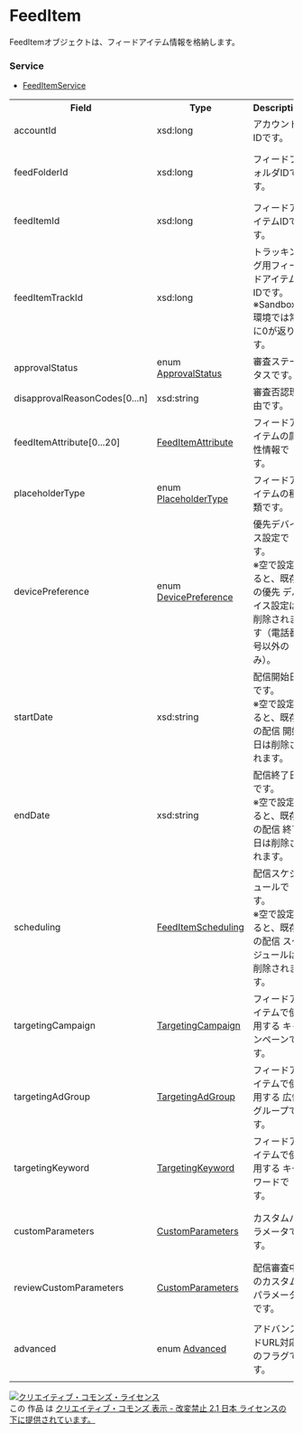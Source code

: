 # FeedItem
FeedItemオブジェクトは、フィードアイテム情報を格納します。

### Service
+ [FeedItemService](../services/FeedItemService.md)

<table>
 <tr>
  <th>Field</th>
  <th>Type</th>
  <th>Description</th>
  <th>response</th>
  <th>get</th>
  <th>add</th>
  <th>set</th>
  <th>remove</th>
 </tr>
 <tr>
  <td>accountId</td>
  <td>xsd:long</td>
  <td>アカウントIDです。</td>
  <td>yes</td>
  <td>-</td>
  <td>-</td>
  <td>-</td>
  <td>-</td>
 </tr>
 <tr>
  <td>feedFolderId</td>
  <td>xsd:long</td>
  <td>フィードフォルダIDです。</td>
  <td>yes</td>
  <td>-</td>
  <td>-<br>※データ自動 挿入の場合、Requirement</td>
  <td>-</td>
  <td>-</td>
 </tr>
 <tr>
  <td>feedItemId</td>
  <td>xsd:long</td>
  <td>フィードアイテムIDです。</td>
  <td>yes</td>
  <td>-</td>
  <td>-</td>
  <td>Requirement</td>
  <td>Requirement</td>
 </tr>
 <tr>
  <td>feedItemTrackId</td>
  <td>xsd:long</td>
  <td>トラッキング用フィードアイテムIDです。<br>※Sandbox環境では常に0が返ります。</td>
  <td>yes</td>
  <td>-</td>
  <td>-</td>
  <td>-</td>
  <td>-</td>
 </tr>
 <tr>
  <td>approvalStatus</td>
  <td>enum <a href="./ApprovalStatus.md">ApprovalStatus</a></td>
  <td>審査ステータスです。</td>
  <td>yes</td>
  <td>-</td>
  <td>-</td>
  <td>-</td>
  <td>-</td>
 </tr>
 <tr>
  <td>disapprovalReasonCodes[0...n]</td>
  <td>xsd:string</td>
  <td>審査否認理由です。</td>
  <td>yes</td>
  <td>-</td>
  <td>-</td>
  <td>-</td>
  <td>-</td>
 </tr>
 <tr>
  <td>feedItemAttribute[0...20]</td>
  <td><a href="./FeedItemAttribute.md">FeedItemAttribute</a></td>
  <td>フィードアイテムの属性情報です。</td>
  <td>yes</td>
  <td>-</td>
  <td>Requirement</td>
  <td>Optional</td>
  <td>-</td>
 </tr>
 <tr>
  <td>placeholderType</td>
  <td>enum <a href="./PlaceholderType_FeedItem.md">PlaceholderType</a></td>
  <td>フィードアイテムの種類です。</td>
  <td>yes</td>
  <td>-</td>
  <td>-</td>
  <td>-</td>
  <td>-</td>
 </tr>
 <tr>
  <td>devicePreference</td>
  <td>enum <a href="./DevicePreference.md">DevicePreference</a></td>
  <td>優先デバイス設定です。<br>※空で設定すると、既存の優先 デバイス設定は削除されます（電話番号以外のみ）。</td>
  <td>yes</td>
  <td>-</td>
  <td>Optional<br>※電話番号 の場合、Optional<br>※Default: SMART_PHONE</td>
  <td>Optional<br>※電話番号 の場合、Ignore</td>
  <td>-</td>
 </tr>
 <tr>
  <td>startDate</td>
  <td>xsd:string</td>
  <td>配信開始日です。<br>※空で設定すると、既存の配信 開始日は削除されます。</td>
  <td>yes</td>
  <td>-</td>
  <td>Optional</td>
  <td>Optional</td>
  <td>-</td>
 </tr>
 <tr>
  <td>endDate</td>
  <td>xsd:string</td>
  <td>配信終了日です。<br>※空で設定すると、既存の配信 終了日は削除されます。</td>
  <td>yes</td>
  <td>-</td>
  <td>Optional</td>
  <td>Optional</td>
  <td>-</td>
 </tr>
 <tr>
  <td>scheduling</td>
  <td><a href="./FeedItemScheduling.md">FeedItemScheduling</a></td>
  <td>配信スケジュールです。<br>※空で設定すると、既存の配信 スケジュールは削除されます。</td>
  <td>yes</td>
  <td>-</td>
  <td>Optional</td>
  <td>Optional</td>
  <td>-</td>
 </tr>
 <tr>
  <td>targetingCampaign</td>
  <td><a href="./TargetingCampaign.md">TargetingCampaign</a></td>
  <td>フィードアイテムで使用する キャンペーンです。</td>
  <td>yes</td>
  <td>-</td>
  <td>-<br>※データ自動 挿入の場合、Requirement</td>
  <td>-<br>※データ自動 挿入の場合、Requirement</td>
  <td>-</td>
 </tr>
 <tr>
  <td>targetingAdGroup</td>
  <td><a href="./TargetingAdGroup.md">TargetingAdGroup</a></td>
  <td>フィードアイテムで使用する 広告グループです。</td>
  <td>yes</td>
  <td>-</td>
  <td>-<br>※データ自動 挿入の場合、Optional</td>
  <td>-<br>※データ自動 挿入の場合、Optional</td>
  <td>-</td>
 </tr>
 <tr>
  <td>targetingKeyword</td>
  <td><a href="./TargetingKeyword.md">TargetingKeyword</a></td>
  <td>フィードアイテムで使用する キーワードです。</td>
  <td>yes</td>
  <td>-</td>
  <td>-<br>※データ自動 挿入の場合、Optional</td>
  <td>-<br>※データ自動 挿入の場合、Optional</td>
  <td>-</td>
 </tr>
 <tr>
  <td>customParameters</td>
  <td><a href="./CustomParameters.md">CustomParameters</a></td>
  <td>カスタムパラメータです。</td>
  <td>yes</td>
  <td>-</td>
  <td>-<br>※クイック リンクの場合、Optional</td>
  <td>-<br>※クイック リンクの場合、Optional</td>
  <td>-</td>
 </tr>
 <tr>
  <td>reviewCustomParameters</td>
  <td><a href="./CustomParameters.md">CustomParameters</a></td>
  <td>配信審査中のカスタムパラメータです。</td>
  <td>yes</td>
  <td>-</td>
  <td>-</td>
  <td>-</td>
  <td>-</td>
 </tr>
 <tr>
  <td>advanced</td>
  <td>enum <a href="./Advanced.md">Advanced</a></td>
  <td>アドバンスドURL対応のフラグです。</td>
  <td>yes</td>
  <td>-</td>
  <td>-<br>※クイック リンクの場合、Optional<br>※Default: TRUE</td>
  <td>-</td>
  <td>-</td>
 </tr>
</table>

<a rel="license" href="http://creativecommons.org/licenses/by-nd/2.1/jp/"><img alt="クリエイティブ・コモンズ・ライセンス" style="border-width:0" src="https://i.creativecommons.org/l/by-nd/2.1/jp/88x31.png" /></a><br />この 作品 は <a rel="license" href="http://creativecommons.org/licenses/by-nd/2.1/jp/">クリエイティブ・コモンズ 表示 - 改変禁止 2.1 日本 ライセンスの下に提供されています。</a>
